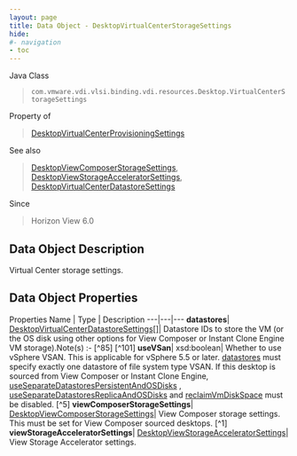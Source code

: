 ```yaml
---
layout: page
title: Data Object - DesktopVirtualCenterStorageSettings
hide:
#- navigation
- toc
---
```






Java Class
> `com.vmware.vdi.vlsi.binding.vdi.resources.Desktop.VirtualCenterStorageSettings`

Property of
> [DesktopVirtualCenterProvisioningSettings](vdi.resources.Desktop.VirtualCenterProvisioningSettings.md#field_detail)

See also
> [DesktopViewComposerStorageSettings](vdi.resources.Desktop.ViewComposerStorageSettings.md), [DesktopViewStorageAcceleratorSettings](vdi.resources.Desktop.ViewStorageAcceleratorSettings.md), [DesktopVirtualCenterDatastoreSettings](vdi.resources.Desktop.VirtualCenterDatastoreSettings.md)

Since
> Horizon View 6.0


## Data Object Description

Virtual Center storage settings.

## Data Object Properties
Properties
Name |  Type |  Description
---|---|---
**datastores**| [DesktopVirtualCenterDatastoreSettings[]](vdi.resources.Desktop.VirtualCenterDatastoreSettings.md)|  Datastore IDs to store the VM (or the OS disk using other options for View Composer or Instant Clone Engine VM storage).Note(s) :- [^85] [^101]
**useVSan**|  xsd:boolean|  Whether to use vSphere VSAN. This is applicable for vSphere 5.5 or later. [datastores](vdi.resources.Desktop.VirtualCenterStorageSettings.md#datastores) must specify exactly one datastore of file system type VSAN. If this desktop is sourced from View Composer or Instant Clone Engine, [useSeparateDatastoresPersistentAndOSDisks](vdi.resources.Desktop.PersistentDiskSettings.md#useSeparateDatastoresPersistentAndOSDisks) , [useSeparateDatastoresReplicaAndOSDisks](vdi.resources.Desktop.ViewComposerStorageSettings.md#useSeparateDatastoresReplicaAndOSDisks) and [reclaimVmDiskSpace](vdi.resources.Desktop.SpaceReclamationSettings.md#reclaimVmDiskSpace) must be disabled. [^5]
**viewComposerStorageSettings**| [DesktopViewComposerStorageSettings](vdi.resources.Desktop.ViewComposerStorageSettings.md)|  View Composer storage settings. This must be set for View Composer sourced desktops. [^1]
**viewStorageAcceleratorSettings**| [DesktopViewStorageAcceleratorSettings](vdi.resources.Desktop.ViewStorageAcceleratorSettings.md)|  View Storage Accelerator settings.
 


 
